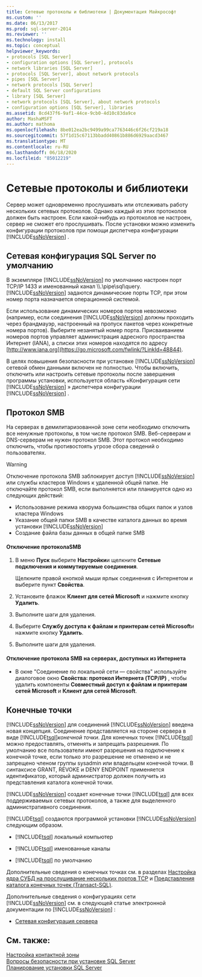 ```yaml
---
title: Сетевые протоколы и библиотеки | Документация Майкрософт
ms.custom: ''
ms.date: 06/13/2017
ms.prod: sql-server-2014
ms.reviewer: ''
ms.technology: install
ms.topic: conceptual
helpviewer_keywords:
- protocols [SQL Server]
- configuration options [SQL Server], protocols
- network libraries [SQL Server]
- protocols [SQL Server], about network protocols
- pipes [SQL Server]
- network protocols [SQL Server]
- default SQL Server configurations
- library [SQL Server]
- network protocols [SQL Server], about network protocols
- configuration options [SQL Server], libraries
ms.assetid: 8cd437f6-9af1-44ce-9cb0-4d10c83da9ce
author: MashaMSFT
ms.author: mathoma
ms.openlocfilehash: 8be012ea2bc9499a99ca7763446c6f26cf219a18
ms.sourcegitcommit: 57f1d15c67113bbadd40861b886d6929aacd3467
ms.translationtype: MT
ms.contentlocale: ru-RU
ms.lasthandoff: 06/18/2020
ms.locfileid: "85012219"
---
```

# <a name="network-protocols-and-network-libraries"></a>Сетевые протоколы и библиотеки
  Сервер может одновременно прослушивать или отслеживать работу нескольких сетевых протоколов. Однако каждый из этих протоколов должен быть настроен. Если какой-нибудь из протоколов не настроен, сервер не сможет его прослушивать. После установки можно изменить конфигурации протоколов при помощи диспетчера конфигурации [!INCLUDE[ssNoVersion](../../includes/ssnoversion-md.md)] .  
  
## <a name="default-sql-server-network-configuration"></a>Сетевая конфигурация SQL Server по умолчанию  
 В экземпляре [!INCLUDE[ssNoVersion](../../includes/ssnoversion-md.md)] по умолчанию настроен порт TCP/IP 1433 и именованный канал \\\\.\pipe\sql\query. [!INCLUDE[ssNoVersion](../../includes/ssnoversion-md.md)] задаются динамические порты TCP, при этом номер порта назначается операционной системой.  
  
 Если использование динамических номеров портов невозможно (например, если соединения [!INCLUDE[ssNoVersion](../../includes/ssnoversion-md.md)] должны проходить через брандмауэр, настроенный на пропуск пакетов через конкретные номера портов). Выберите незанятый номер порта. Присваиванием номеров портов управляет администрация адресного пространства Интернет (IANA), а списки этих номеров находятся по адресу [http://www.iana.org](https://go.microsoft.com/fwlink/?LinkId=48844).  
  
 В целях повышения безопасности при установке [!INCLUDE[ssNoVersion](../../includes/ssnoversion-md.md)] сетевой обмен данными включен не полностью. Чтобы включить, отключить или настроить сетевые протоколы после завершения программы установки, используется область «Конфигурация сети [!INCLUDE[ssNoVersion](../../includes/ssnoversion-md.md)] » диспетчера конфигурации [!INCLUDE[ssNoVersion](../../includes/ssnoversion-md.md)] .  
  
## <a name="server-message-block-protocol"></a>Протокол SMB  
 На серверах в демилитаризованной зоне сети необходимо отключить все ненужные протоколы, в том числе протокол SMB. Веб-серверам и DNS-серверам не нужен протокол SMB. Этот протокол необходимо отключить, чтобы противостоять угрозе сбора сведений о пользователях.  
  
> [!WARNING]
>  Отключение протокола SMB заблокирует доступ [!INCLUDE[ssNoVersion](../../includes/ssnoversion-md.md)] или службы кластеров Windows к удаленной общей папке. Не отключайте протокол SMB, если выполняется или планируется одно из следующих действий:  
> 
>  -   Использование режима кворума большинства общих папок и узлов кластера Windows  
> -   Указание общей папки SMB в качестве каталога данных во время установки [!INCLUDE[ssNoVersion](../../includes/ssnoversion-md.md)]  
> -   Создание файла базы данных в общей папке SMB  
  
#### <a name="to-disable-smb"></a>Отключение протоколаSMB  
  
1.  В меню **Пуск** выберите **Настройки**и щелкните **Сетевые подключения и коммутируемые соединения**.  
  
     Щелкните правой кнопкой мыши ярлык соединения с Интернетом и выберите пункт **Свойства**.  
  
2.  Установите флажок **Клиент для сетей Microsoft** и нажмите кнопку **Удалить**.  
  
3.  Выполните шаги для удаления.  
  
4.  Выберите **Службу доступа к файлам и принтерам сетей Microsoft**и нажмите кнопку **Удалить**.  
  
5.  Выполните шаги для удаления.  
  
#### <a name="to-disable-smb-on-servers-accessible-from-the-internet"></a>Отключение протокола SMB на серверах, доступных из Интернета  
  
-   В окне "Соединение по локальной сети — свойства" используйте диалоговое окно **Свойства: протокол Интернета (TCP/IP)** , чтобы удалить компоненты **Совместный доступ к файлам и принтерам сетей Microsoft** и **Клиент для сетей Microsoft**.  
  
## <a name="endpoints"></a>Конечные точки  
 [!INCLUDE[ssNoVersion](../../includes/ssnoversion-md.md)] для соединений [!INCLUDE[ssNoVersion](../../includes/ssnoversion-md.md)] введена новая концепция. Соединение представляется на стороне сервера в виде [!INCLUDE[tsql](../../includes/tsql-md.md)]*конечной точки*. Для конечных точек [!INCLUDE[tsql](../../includes/tsql-md.md)] можно предоставлять, отменять и запрещать разрешения. По умолчанию все пользователи имеют разрешения на подключение к конечной точке, если только это разрешение не отменено и не запрещено членом группы sysadmin или владельцем конечной точки. В синтаксисе GRANT, REVOKE и DENY ENDPOINT применяется идентификатор, который администратор должен получить из представления каталога конечной точки.  
  
 [!INCLUDE[ssNoVersion](../../includes/ssnoversion-md.md)] создает конечные точки [!INCLUDE[tsql](../../includes/tsql-md.md)] для всех поддерживаемых сетевых протоколов, а также для выделенного административного соединения.  
  
 [!INCLUDE[tsql](../../includes/tsql-md.md)] создаются программой установки [!INCLUDE[ssNoVersion](../../includes/ssnoversion-md.md)] следующим образом.  
  
-   [!INCLUDE[tsql](../../includes/tsql-md.md)] локальный компьютер  
  
-   [!INCLUDE[tsql](../../includes/tsql-md.md)] именованные каналы  
  
-   [!INCLUDE[tsql](../../includes/tsql-md.md)] по умолчанию  
  
 Дополнительные сведения о конечных точках см. в разделах [Настройка ядра СУБД на прослушивание нескольких портов TCP](../../database-engine/configure-windows/configure-the-database-engine-to-listen-on-multiple-tcp-ports.md) и [Представления каталога конечных точек (Transact-SQL)](/sql/relational-databases/system-catalog-views/endpoints-catalog-views-transact-sql).  
  
 Дополнительные сведения о конфигурациях сети [!INCLUDE[ssNoVersion](../../includes/ssnoversion-md.md)] см. в следующей статье электронной документации по [!INCLUDE[ssNoVersion](../../includes/ssnoversion-md.md)] :  
  
-   [Сетевая конфигурация сервера](../../database-engine/configure-windows/server-network-configuration.md)  
  
## <a name="see-also"></a>См. также:  
 [Настройка контактной зоны](../../relational-databases/security/surface-area-configuration.md)   
 [Вопросы безопасности при установке SQL Server](../../../2014/sql-server/install/security-considerations-for-a-sql-server-installation.md)   
 [Планирование установки SQL Server](../../../2014/sql-server/install/planning-a-sql-server-installation.md)  
  
  
